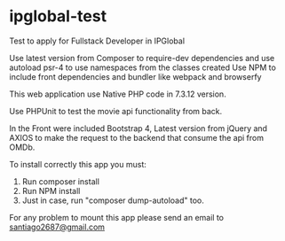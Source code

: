 # ipglobal-test
Test to apply for Fullstack Developer in IPGlobal

Use latest version from Composer to require-dev dependencies and use autoload psr-4 to use namespaces from the classes created
Use NPM to include front dependencies and bundler like webpack and browserfy

This web application use Native PHP code in 7.3.12 version.

Use PHPUnit to test the movie api functionality from back.

In the Front were included Bootstrap 4, Latest version from jQuery and AXIOS to make the request to the backend that consume the api from OMDb.

To install correctly this app you must:

1) Run composer install
2) Run NPM install
3) Just in case, run "composer dump-autoload" too.

For any problem to mount this app please send an email to santiago2687@gmail.com

